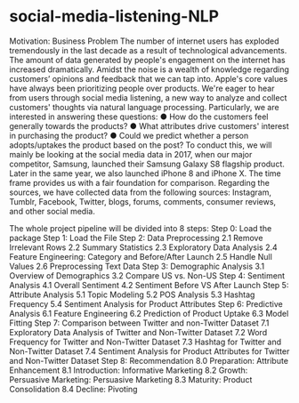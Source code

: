 # social-media-listening-NLP
Motivation: Business Problem
The number of internet users has exploded tremendously in the last decade as a result of technological advancements. The amount of data generated by people's engagement on the internet has increased dramatically. Amidst the noise is a wealth of knowledge regarding customers’ opinions and feedback that we can tap into. Apple's core values have always been prioritizing people over products. We're eager to hear from users through social media listening, a new way to analyze and collect customers' thoughts via natural language processing. Particularly, we are interested in answering these questions:
● How do the customers feel generally towards the products?
● What attributes drive customers' interest in purchasing the product?
● Could we predict whether a person adopts/uptakes the product based on the post?
To conduct this, we will mainly be looking at the social media data in 2017, when our major competitor, Samsung, launched their Samsung Galaxy S8 flagship product. Later in the same year, we also launched iPhone 8 and iPhone X. The time frame provides us with a fair foundation for comparison. Regarding the sources, we have collected data from the following sources: Instagram, Tumblr, Facebook, Twitter, blogs, forums, comments, consumer reviews, and other social media.

The whole project pipeline will be divided into 8 steps: Step 0: Load the package
Step 1: Load the File
Step 2: Data Preprocessing
2.1 Remove Irrelevant Rows
2.2 Summary Statistics
2.3 Exploratory Data Analysis
2.4 Feature Engineering: Category and Before/After Launch 2.5 Handle Null Values
2.6 Preprocessing Text Data Step 3: Demographic Analysis
3.1 Overview of Demographics
3.2 Compare US vs. Non-US Step 4: Sentiment Analysis
4.1 Overall Sentiment
4.2 Sentiment Before VS After Launch Step 5: Attribute Analysis
5.1 Topic Modeling
5.2 POS Analysis
5.3 Hashtag Frequency
5.4 Sentiment Analysis for Product Attributes
Step 6: Predictive Analysis
6.1 Feature Engineering
6.2 Prediction of Product Uptake
6.3 Model Fitting
Step 7: Comparison between Twitter and non-Twitter Dataset
7.1 Exploratory Data Analysis of Twitter and Non-Twitter Dataset
7.2 Word Frequency for Twitter and Non-Twitter Dataset
7.3 Hashtag for Twitter and Non-Twitter Dataset
7.4 Sentiment Analysis for Product Attributes for Twitter and Non-Twitter Dataset
Step 8: Recommendation
8.0 Preparation: Attribute Enhancement
8.1 Introduction: Informative Marketing
8.2 Growth: Persuasive Marketing: Persuasive Marketing 8.3 Maturity: Product Consolidation
8.4 Decline: Pivoting
